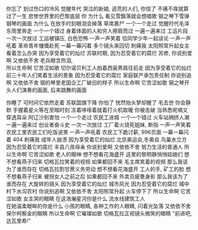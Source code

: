 你忘了 划过伤口的冷风           觉醒年代 哭泣的新娘, 逃荒的人们, 
你信了 不痛不痒就算过了一生     悲惨世界里的巴黎底层
你 为什么 看见雪飘落就会想唱歌  钢之琴下雪弹钢琴的画面
为什么 在放手时刻眼泪会掉落  草席裹尸
一个一个走过        觉醒时代毛泽东雨里奔走
一个一个错过        身着体面的人和穷人擦肩而过
一遍一遍来过        工运片段
一次一次放过        工运被镇压, 白色恐怖
一声一声笑着        恰同学少年一起谈论
一声一声吼着        革命青年慷慨赴死
一幕一幕闪着        多个镜头来回切
刺痛我              太阳照常升起女主看着怎么办哭
因为享受着它的灿烂    苏联时期, 
因为忍受着它的腐烂     苏修, 
你说别爱啊 又依依不舍  老兵眼含热泪,  
所以生命啊 它苦涩如歌  切尔诺贝利工人拍着西装男肩往前走
因为享受着它的灿烂      前三十年人们笑着生活的景象
因为忍受着它的腐烂      家庭联产承包责任制
你说别追啊 又依依不舍   钢的琴里老国企工厂破旧的样子
所以生命啊 它苦涩如歌   钢之琴开头人们演奏的画面, 后来跳舞的画面

你睡了 可时间它依然走着   苏联国旗下降
你怕了 恍然抬头梦却醒了   毛去世
你会静默 手握着星火等在至暗时刻    冻着哆嗦着就着打火机取暖
你被击破 当熟悉呢喃又穿透耳朵   阿辽沙别害怕
一个一个走过    农民工进城
一个一个错过    火车站拥挤人潮
一遍一遍来过    创业者奋斗史
一次一次放过    工厂着火烧死姐妹, 断指
一声一声笑着    农民工里农民工们吃饭说笑
一声一声吼着    农民工下跪讨薪, 996页面
一幕一幕闪着    404
刺痛我          成年人崩溃
因为享受着它的灿烂      北京奥运会,冬奥会.鸟巢水立方
因为忍受着它的腐烂      丰县八孩母亲
你说别爱啊 又依依不舍   努力生活的普通人
所以生命啊 它苦涩如歌   老人的眼神
想不想看花海盛开        这里的黎明静悄悄姑娘们
想不想看燕子归来        切格瓦拉笑着的视频
如果都回不来            毛主席笑着的视频
那么我该为了谁而存在    切格瓦拉割甘蔗义务劳动
想不想看花海盛开    工人的手, 矿工的脸
想不想看燕子归来    被拐女人之前之后
如果都回不来        外卖员疲惫身影
那么我该为了谁而存在  大旋转的镜头
因为享受着它的灿烂   城市风光
因为忍受着它的腐烂   城中村下水沟农村
你说别追啊 又依依不舍 太阳照常升起 火车停下了
所以生命啊 它苦涩如歌  女主哭的眼睛
在这浩瀚星河你是什么   流水线建筑工人  
在她温柔眼眸的你是什么  小孩的眼睛, 各种工作的人眼睛, 
闪着光坠落 又依依不舍  保尔柯察金的眼睛
所以生命啊 它璀璨如歌  切格瓦拉正视镜头微笑的眼睛
"前进吧, 达瓦里希!"